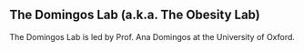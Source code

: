 ## The Domingos Lab (a.k.a. The Obesity Lab)

The Domingos Lab is led by Prof. Ana Domingos at the University of Oxford.
